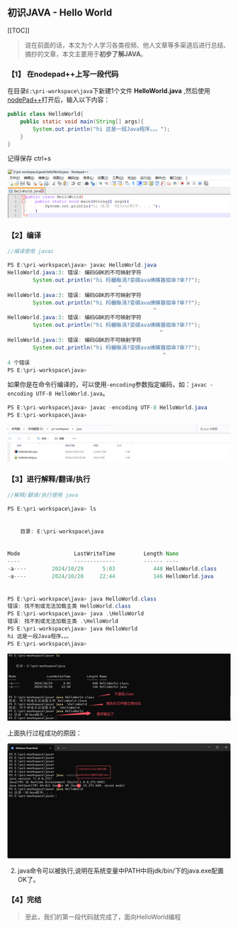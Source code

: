 ## 初识JAVA - Hello World

[[TOC]]

> 说在前面的话，本文为个人学习各类视频、他人文章等多渠道后进行总结、摘抄的文章，本文主要用于<b>初步了解JAVA</b>。

### 【1】 在nodepad++上写一段代码

在目录`E:\pri-workspace\java`下新建1个文件 **HelloWorld.java** ,然后使用[nodePad++](../../more/essay/essay_004_nodepad.html)打开后，输入以下内容：

``` java
public class HelloWorld{
    public static void main(String[] args){
        System.out.println("hi 这是一段Java程序。。。");
    }
}
```

记得保存  ctrl+s

![image-20241029044943802](../../../.vuepress/public/images/image-20241029044943802.png)

### 【2】编译

``` java
//编译使用 javac 
```

``` java
PS E:\pri-workspace\java> javac HelloWorld.java
HelloWorld.java:3: 错误: 编码GBK的不可映射字符
        System.out.println("hi 杩欐槸涓?娈礘ava绋嬪簭銆傘?傘??");
                                   ^
HelloWorld.java:3: 错误: 编码GBK的不可映射字符
        System.out.println("hi 杩欐槸涓?娈礘ava绋嬪簭銆傘?傘??");
                                              ^
HelloWorld.java:3: 错误: 编码GBK的不可映射字符
        System.out.println("hi 杩欐槸涓?娈礘ava绋嬪簭銆傘?傘??");
                                                ^
HelloWorld.java:3: 错误: 编码GBK的不可映射字符
        System.out.println("hi 杩欐槸涓?娈礘ava绋嬪簭銆傘?傘??");
                                                 ^
4 个错误
PS E:\pri-workspace\java>
```

如果你是在命令行编译的，可以使用`-encoding`参数指定编码，如：`javac -encoding UTF-8 HelloWorld.java`。

``` java
PS E:\pri-workspace\java> javac -encoding UTF-8 HelloWorld.java
PS E:\pri-workspace\java>
```

![image-20241029050407058](../../../.vuepress/public/images/image-20241029050407058.png)

### 【3】进行解释/翻译/执行

``` java
//解释/翻译/执行使用 java
```

``` java
PS E:\pri-workspace\java> ls


    目录: E:\pri-workspace\java


Mode                 LastWriteTime         Length Name
----                 -------------         ------ ----
-a----        2024/10/29      5:03            448 HelloWorld.class
-a----        2024/10/28     22:44            146 HelloWorld.java


PS E:\pri-workspace\java> java HelloWorld.class
错误: 找不到或无法加载主类 HelloWorld.class
PS E:\pri-workspace\java> java .\HelloWorld
错误: 找不到或无法加载主类 .\HelloWorld
PS E:\pri-workspace\java> java HelloWorld
hi 这是一段Java程序。。。
PS E:\pri-workspace\java>
```

![image-20241029050928396](../../../.vuepress/public/images/image-20241029050928396.png)

上面执行过程成功的原因：

![image-20241029051452419](../../../.vuepress/public/images/image-20241029051452419.png)

2. java命令可以被执行,说明在系统变量中PATH中将jdk/bin/下的java.exe配置OK了。

### 【4】完结

> 至此，我们的第一段代码就完成了，面向HelloWorld编程